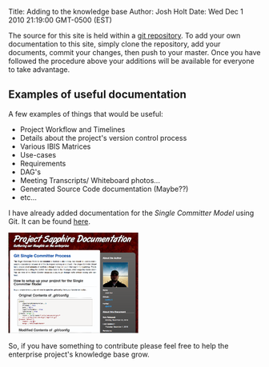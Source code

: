 Title: Adding to the knowledge base
Author: Josh Holt
Date: Wed Dec 1 2010 21:19:00 GMT-0500 (EST)

The source for this site is held within a [git repository][]. To add your own documentation to this site, simply clone the repository, add your documents, commit your changes, then push to your master.
Once you have followed the procedure above your additions will be available for everyone to take advantage.

## Examples of useful documentation

A few examples of things that would be useful:

* Project Workflow and Timelines
* Details about the project's version control process
* Various IBIS Matrices
* Use-cases
* Requirements
* DAG's
* Meeting Transcripts/ Whiteboard photos...
* Generated Source Code documentation (Maybe??)
* etc...

I have already added documentation for the _Single Committer Model_ using Git. It can be found [here][].

<img src="documentation-howto/single-comitter-snap.png" style="float: none; height: 201px; width:260px;"></img>

So, if you have something to contribute please feel free to help the enterprise project's knowledge base grow.

[git repository]: #
[here]: /single-committer-process